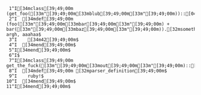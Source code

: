      1^I[34mclass[39;49;00m (get_foo([33m"[39;49;00m[33mblub[39;49;00m[33m"[39;49;00m))::[04m[32mFoo[39;49;00m$
     2^I  [34mdef[39;49;00m (foo([33m"[39;49;00m[33mbar[39;49;00m[33m"[39;49;00m) + bar([33m"[39;49;00m[33mbaz[39;49;00m[33m"[39;49;00m)).[32msomething[39;49;00m argh, aaahaa$
     3^I    [34m42[39;49;00m$
     4^I  [34mend[39;49;00m$
     5^I[34mend[39;49;00m$
     6^I$
     7^I[34mclass[39;49;00m get_the_fuck([33m"[39;49;00m[33mout[39;49;00m[33m"[39;49;00m)::[31mOf[39;49;00m::[31mMy[39;49;00m$
     8^I  [34mdef[39;49;00m [32mparser_definition[39;49;00m$
     9^I    ruby!$
    10^I  [34mend[39;49;00m$
    11^I[34mend[39;49;00m$
